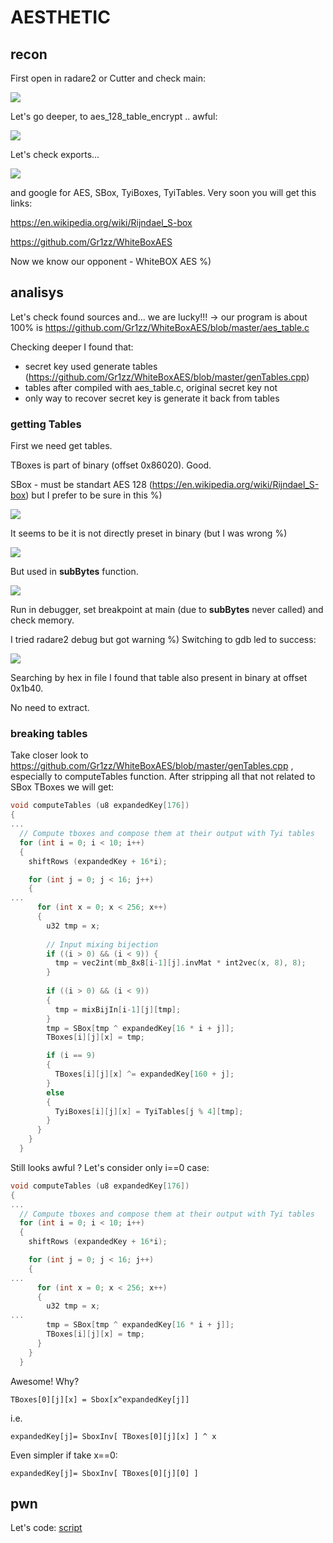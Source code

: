 # AESTHETIC

## recon

First open in radare2 or Cutter and check main:

![](img/main.png)

Let's go deeper, to aes_128_table_encrypt .. awful:

![](img/aes_128_table_encrypt.png)

Let's check exports...

![](img/exports.png)

and google for AES, SBox, TyiBoxes, TyiTables.
Very soon you will get this links:

https://en.wikipedia.org/wiki/Rijndael_S-box

https://github.com/Gr1zz/WhiteBoxAES

Now we know our opponent - WhiteBOX AES %) 


## analisys

Let's check found sources and... we are lucky!!! -> our program is about 100% is https://github.com/Gr1zz/WhiteBoxAES/blob/master/aes_table.c


Checking deeper I found that:

- secret key used generate tables (https://github.com/Gr1zz/WhiteBoxAES/blob/master/genTables.cpp)
- tables after compiled with aes_table.c, original secret key not
- only way to recover secret key is generate it back from tables

### getting Tables

First we need get tables. 

TBoxes is part of binary (offset 0x86020). Good.

SBox - must be standart AES 128 (https://en.wikipedia.org/wiki/Rijndael_S-box) but I prefer to be sure in this %)

![](img/tboxes-hex.png)

It seems to be it is not directly preset in binary (but I was wrong %)

![](img/sbox-hex.png)

But used in **subBytes** function.

![](img/subbytes.png)

Run in debugger, set breakpoint at main (due to **subBytes** never called) and check memory.

I tried radare2 debug but got warning %) Switching to gdb led to success:

![](img/sbox-gdb.png)

Searching by hex in file I found that table also present in binary at offset 0x1b40.

No need to extract.

### breaking tables

Take closer look to https://github.com/Gr1zz/WhiteBoxAES/blob/master/genTables.cpp , especially to computeTables function.
After stripping all that not related to SBox TBoxes we will get:

```C
void computeTables (u8 expandedKey[176])
{
... 
  // Compute tboxes and compose them at their output with Tyi tables
  for (int i = 0; i < 10; i++)
  {
    shiftRows (expandedKey + 16*i);

    for (int j = 0; j < 16; j++)
    {
...
      for (int x = 0; x < 256; x++)
      {
        u32 tmp = x;
      
        // Input mixing bijection
        if ((i > 0) && (i < 9)) { 
          tmp = vec2int(mb_8x8[i-1][j].invMat * int2vec(x, 8), 8);       
        }
        
        if ((i > 0) && (i < 9))
        {
          tmp = mixBijIn[i-1][j][tmp];
        }
        tmp = SBox[tmp ^ expandedKey[16 * i + j]];
        TBoxes[i][j][x] = tmp;

        if (i == 9)
        {
          TBoxes[i][j][x] ^= expandedKey[160 + j];
        }
        else
        {
          TyiBoxes[i][j][x] = TyiTables[j % 4][tmp];
        }
      }
    } 
  }
```

Still looks awful ? Let's consider only i==0 case:

```C
void computeTables (u8 expandedKey[176])
{
... 
  // Compute tboxes and compose them at their output with Tyi tables
  for (int i = 0; i < 10; i++)
  {
    shiftRows (expandedKey + 16*i);

    for (int j = 0; j < 16; j++)
    {
...
      for (int x = 0; x < 256; x++)
      {
        u32 tmp = x;
...      
        tmp = SBox[tmp ^ expandedKey[16 * i + j]];
        TBoxes[i][j][x] = tmp;
      }
    } 
  }
 ```

Awesome! Why?

```
TBoxes[0][j][x] = Sbox[x^expandedKey[j]]
```
i.e.

```
expandedKey[j]= SboxInv[ TBoxes[0][j][x] ] ^ x
```

Even simpler if take x==0:

```
expandedKey[j]= SboxInv[ TBoxes[0][j][0] ] 
```


## pwn

Let's code:
[script](scripts/solve.py)



